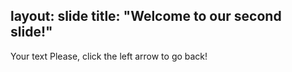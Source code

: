 layout: slide
title: "Welcome to our second slide!"
---
Your text
Please, click the left arrow to go back!
